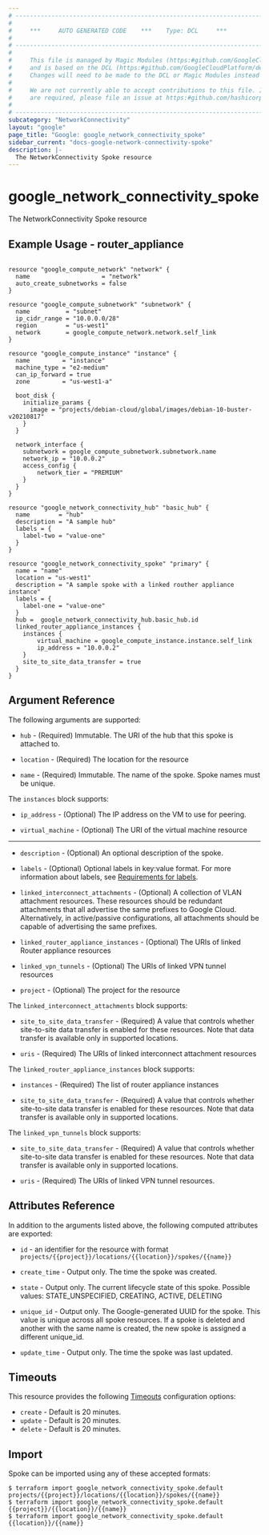 ```yaml
---
# ----------------------------------------------------------------------------
#
#     ***     AUTO GENERATED CODE    ***    Type: DCL     ***
#
# ----------------------------------------------------------------------------
#
#     This file is managed by Magic Modules (https:#github.com/GoogleCloudPlatform/magic-modules)
#     and is based on the DCL (https:#github.com/GoogleCloudPlatform/declarative-resource-client-library).
#     Changes will need to be made to the DCL or Magic Modules instead of here.
#
#     We are not currently able to accept contributions to this file. If changes
#     are required, please file an issue at https:#github.com/hashicorp/terraform-provider-google/issues/new/choose
#
# ----------------------------------------------------------------------------
subcategory: "NetworkConnectivity"
layout: "google"
page_title: "Google: google_network_connectivity_spoke"
sidebar_current: "docs-google-network-connectivity-spoke"
description: |-
  The NetworkConnectivity Spoke resource
---
```


# google_network_connectivity_spoke

The NetworkConnectivity Spoke resource

## Example Usage - router_appliance
```hcl

resource "google_compute_network" "network" {
  name                    = "network"
  auto_create_subnetworks = false
}

resource "google_compute_subnetwork" "subnetwork" {
  name          = "subnet"
  ip_cidr_range = "10.0.0.0/28"
  region        = "us-west1"
  network       = google_compute_network.network.self_link
}

resource "google_compute_instance" "instance" {
  name         = "instance"
  machine_type = "e2-medium"
  can_ip_forward = true
  zone         = "us-west1-a"

  boot_disk {
    initialize_params {
      image = "projects/debian-cloud/global/images/debian-10-buster-v20210817"
    }
  }

  network_interface {
    subnetwork = google_compute_subnetwork.subnetwork.name
    network_ip = "10.0.0.2"
    access_config {
        network_tier = "PREMIUM"
    }
  }
}

resource "google_network_connectivity_hub" "basic_hub" {
  name        = "hub"
  description = "A sample hub"
  labels = {
    label-two = "value-one"
  }
}

resource "google_network_connectivity_spoke" "primary" {
  name = "name"
  location = "us-west1"
  description = "A sample spoke with a linked routher appliance instance"
  labels = {
    label-one = "value-one"
  }
  hub =  google_network_connectivity_hub.basic_hub.id
  linked_router_appliance_instances {
    instances {
        virtual_machine = google_compute_instance.instance.self_link
        ip_address = "10.0.0.2"
    }
    site_to_site_data_transfer = true
  }
}
```

## Argument Reference

The following arguments are supported:

* `hub` -
  (Required)
  Immutable. The URI of the hub that this spoke is attached to.
  
* `location` -
  (Required)
  The location for the resource
  
* `name` -
  (Required)
  Immutable. The name of the spoke. Spoke names must be unique.
  


The `instances` block supports:
    
* `ip_address` -
  (Optional)
  The IP address on the VM to use for peering.
    
* `virtual_machine` -
  (Optional)
  The URI of the virtual machine resource
    
- - -

* `description` -
  (Optional)
  An optional description of the spoke.
  
* `labels` -
  (Optional)
  Optional labels in key:value format. For more information about labels, see [Requirements for labels](https://cloud.google.com/resource-manager/docs/creating-managing-labels#requirements).
  
* `linked_interconnect_attachments` -
  (Optional)
  A collection of VLAN attachment resources. These resources should be redundant attachments that all advertise the same prefixes to Google Cloud. Alternatively, in active/passive configurations, all attachments should be capable of advertising the same prefixes.
  
* `linked_router_appliance_instances` -
  (Optional)
  The URIs of linked Router appliance resources
  
* `linked_vpn_tunnels` -
  (Optional)
  The URIs of linked VPN tunnel resources
  
* `project` -
  (Optional)
  The project for the resource
  


The `linked_interconnect_attachments` block supports:
    
* `site_to_site_data_transfer` -
  (Required)
  A value that controls whether site-to-site data transfer is enabled for these resources. Note that data transfer is available only in supported locations.
    
* `uris` -
  (Required)
  The URIs of linked interconnect attachment resources
    
The `linked_router_appliance_instances` block supports:
    
* `instances` -
  (Required)
  The list of router appliance instances
    
* `site_to_site_data_transfer` -
  (Required)
  A value that controls whether site-to-site data transfer is enabled for these resources. Note that data transfer is available only in supported locations.
    
The `linked_vpn_tunnels` block supports:
    
* `site_to_site_data_transfer` -
  (Required)
  A value that controls whether site-to-site data transfer is enabled for these resources. Note that data transfer is available only in supported locations.
    
* `uris` -
  (Required)
  The URIs of linked VPN tunnel resources.
    
## Attributes Reference

In addition to the arguments listed above, the following computed attributes are exported:

* `id` - an identifier for the resource with format `projects/{{project}}/locations/{{location}}/spokes/{{name}}`

* `create_time` -
  Output only. The time the spoke was created.
  
* `state` -
  Output only. The current lifecycle state of this spoke. Possible values: STATE_UNSPECIFIED, CREATING, ACTIVE, DELETING
  
* `unique_id` -
  Output only. The Google-generated UUID for the spoke. This value is unique across all spoke resources. If a spoke is deleted and another with the same name is created, the new spoke is assigned a different unique_id.
  
* `update_time` -
  Output only. The time the spoke was last updated.
  
## Timeouts

This resource provides the following
[Timeouts](/docs/configuration/resources.html#timeouts) configuration options:

- `create` - Default is 20 minutes.
- `update` - Default is 20 minutes.
- `delete` - Default is 20 minutes.

## Import

Spoke can be imported using any of these accepted formats:

```
$ terraform import google_network_connectivity_spoke.default projects/{{project}}/locations/{{location}}/spokes/{{name}}
$ terraform import google_network_connectivity_spoke.default {{project}}/{{location}}/{{name}}
$ terraform import google_network_connectivity_spoke.default {{location}}/{{name}}
```



